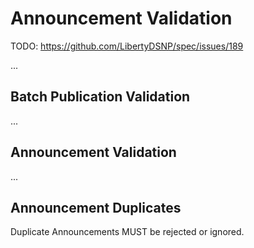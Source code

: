 # Announcement Validation

TODO: https://github.com/LibertyDSNP/spec/issues/189

...

## Batch Publication Validation

...

## Announcement Validation

...

## Announcement Duplicates

Duplicate Announcements MUST be rejected or ignored.

